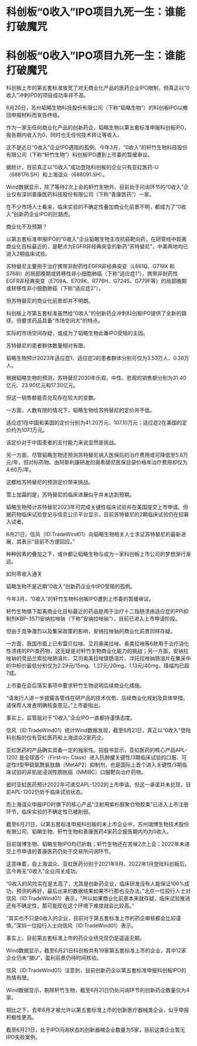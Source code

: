 # 科创板“0收入”IPO项目九死一生：谁能打破魔咒

# 科创板“0收入”IPO项目九死一生：谁能打破魔咒

科创板上市的第五套标准放宽了对无商业化产品的医药企业IPO限制，但真正以“0收入”冲刺IPO的项目成功率并不高。

6月20日，苏州韬略生物科技股份有限公司（下称“韬略生物”）的科创板IPO以撤回申报材料而宣告终结。

作为一家无任何商业化产品的创新药企，韬略生物以第五套标准申报科创板IPO，报告期内收入为0，同时也无任何技术转让等收入。

这不是近日“0收入”企业IPO遇阻的孤例。今年3月，“0收入”的轩竹生物科技股份有限公司（下称“轩竹生物”）科创板IPO遭到上市委的暂缓审议。

据统计，目前真正以“0收入”成功登陆科创板的企业只有亚虹医药-U（688176.SH）和上海谊众（688091.SH）。

Wind数据显示，除了等待2次上会的轩竹生物外，目前处于问询环节的“0收入”企业仅有深圳善康医药科技股份有限公司（下称“善康医药”）一家。

在不少市场人士看来，临床实验的不确定性叠加商业化前景不明，都成为了“0收入”创新药企业IPO的拦路虎。

商业化不及预期？

以第五套标准申报IPO的“0收入”企业韬略生物主攻抗癌靶向药，在研管线中距离商业化目标最近的，是靶点为EGFR非经典突变的新药“苏特替尼”，中美两地均已进入2期临床试验。

苏特替尼主要用于治疗携带非耐药性EGFR非经典突变（L861Q、G719X
和S768I）的局部晚期或转移性非小细胞肺癌（下称“适应症1”）、携带非耐药性EGFR非经典突变（E709A、E709K、R776H、G724S、G779F等）的局部晚期或转移性非小细胞肺癌（下称“适应症2”）。

但苏特替尼的商业化前景却并不明朗。

科创板上市第五套标准虽然给“0收入”的创新药企冲刺科创板IPO提供了全新的路径，但要求药品具备“市场空间大”的特点。

实际的市场空间存疑，或成为了韬略生物此番IPO受阻的主因。

苏特替尼的患者群体数量相对有限。

韬略生物预计2023年适应症1、适应症2的患者群体分别可仅为3.53万人、0.36万人。

根据韬略生物的预测，苏特替尼2030年乐观、中性、悲观的销售额分别为31.40亿元、23.90亿元和17.30亿元。

但这一销售额能否兑现存在较大的变数。

一方面，人数有限的情况下，韬略生物给苏特替尼的定价并不低。

适应症1在中国和美国的定价分别为41.20万元、107.10万元；适应症2在美国的定价约为107.1万元。

该定价对于中国患者的支付能力来说显然是挑战。

另一方面，尽管韬略生物还预测苏特替尼纳入医保后的治疗费用或可降低至5.8万元/年，但对标药物、由阿斯利康研发的奥希替尼医保目录价格年治疗费用却仅为4.60万/年。

这都给苏特替尼的预测定价带来挑战。

雪上加霜的是，苏特替尼的临床进展似乎并未达到预期。

韬略生物预计苏特替尼2023年可完成关键性临床试验并在美国提交上市申请。但据药物临床试验登记与信息公示平台显示，目前苏特替尼的2期临床试验仍在招募入试者。

6月21日，信风（ID:TradeWind01）向韬略生物相关人士求证苏特替尼的最新进展，其表示“目前不方便回应。”

种种因素的叠加之下，或许都让韬略生物与成为一家科创板上市公司的梦想渐行渐远。

如何零收入通关

韬略生物不是近期“0收入”创新药企业中IPO受阻的孤例。

今年3月，“0收入”的轩竹生物科创板IPO遭到上市委的暂缓审议。

轩竹生物旗下距离商业化目标最近的药品是用于治疗十二指肠溃疡适应症的PPI抑制剂KBP-3571安纳拉唑钠（下称“安纳拉唑钠”），目前已进入上市申请阶段。

但由于竞争激烈以及集采政策的影响，安纳拉唑钠的商业化前景同样存疑。

一方面，我国市面上已有雷贝拉唑、艾司奥美拉唑、奥美拉唑等6款用于治疗消化性溃疡的PPI类药物，这无疑是对轩竹生物商业化能力的挑战；另一方面，安纳拉唑钠的竞品兰索拉唑肠溶片、艾司奥美拉唑镁肠溶片、泮托拉唑钠肠溶片在集采中的中标价最低分别仅为2.29元/15mg、1.27元/20mg、1.13元/40mg，降幅均已超7成。

上市委在会后落实事项中要求轩竹生物说明后续商业化措施。

“请发行人进一步披露各管线在研产品的技术优势、后续商业化规划及具体举措。请保荐人发表明确核查意见。”上市委指出。

事实上，监管层对于“0收入”企业IPO一直都持谨慎态度。

信风（ID:TradeWind01）统计Wind数据发现，截至6月21日，真正以“0收入”登陆科创板的仅有亚虹医药和上海谊众2家药企。

亚虹医药的产品确实具备一定的独家性。招股书显示，亚虹医药的核心产品APL-1202 是全球首个（First-in-
Class）进入抗肿瘤关键性/3期临床试验的口服、可逆性II型甲硫氨酰氨肽酶（MetAP2）抑制剂，也是国际上首个进入关键性/3期临床试验的非肌层浸润性膀胱癌（NMIBC）口服靶向治疗药物。

彼时亚虹医药预计2022年可递交APL-1202的上市申请。但这一承诺并未兑现，目前APL-1202仍处于临床试验状态。

而上海谊众申报IPO时旗下的核心产品“注射用紫杉醇聚合物胶束”已进入上市注册环节，临床实验的不确定性已被削弱。

截至6月21日，以第五套标准申报科创板的未上市企业中，苏州瑞博生物技术股份有限公司、韬略生物、轩竹生物和善康医药4家药企报告期内均为0收入。

目前瑞博生物、韬略生物IPO均已折戟；轩竹生物还在苦候2次上会；2022年末递交上市申请的善康医药仍处于交易所问询环节。

这意味着，自上海谊众、亚虹医药分别于2021年9月、2022年1月登陆科创板后，迄今再无“0收入”企业闯关成功。

“0收入的风险实在是太高了，尤其是创新药企业，临床研发没有人能保证100%成功，预测的再好，最后出来的数据结果如果不行那也没办法。”北京一位投行人士对信风（ID:TradeWind01）表示，“所以如果商业化前景本来就存疑，临床试验推进还有不确定性，那可能现在这个环境下难度就会比较高。”

“其实也不只是0收入的企业，目前对于第五套标准上市的药企审核都会比较谨慎。”深圳一位投行人士向信风（ID:TradeWind01）表示。

事实上，目前第五套标准上市的药企业绩兑现仍是遥遥无期。

Wind数据显示，截至6月21日科创板共有19家第五套标准上市的企业，其中12家企业仍未“摘U”，盈利前景仍待时间核验。

信风（ID:TradeWind01）注意到，目前创新药企以第五套标准申报科创板IPO的热情有限。

Wind数据显示，剔除轩竹生物，截至6月21日仍处问询环节的创新药企数量仅为4家。

相比之下，去年6月才被允许以第五套标准上市的创新医疗器械类企业，似乎申报积极性更高。

截至6月21日，处于IPO问询状态的创新器械企业数量为5家，目前这类企业暂无IPO失败案例。

